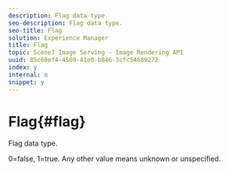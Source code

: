 ```yaml
---
description: Flag data type.
seo-description: Flag data type.
seo-title: Flag
solution: Experience Manager
title: Flag
topic: Scene7 Image Serving - Image Rendering API
uuid: 85c60ef4-4509-41e0-b846-3cfc54689272
index: y
internal: n
snippet: y
---
```


# Flag{#flag}

Flag data type.

0=false, 1=true. Any other value means unknown or unspecified. 
